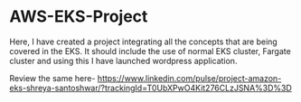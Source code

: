 # AWS-EKS-Project
Here, I have created a project integrating all the concepts that are being covered in the EKS. It should include the use of normal EKS cluster, Fargate cluster and using this I have launched wordpress application.

Review the same here-
https://www.linkedin.com/pulse/project-amazon-eks-shreya-santoshwar/?trackingId=T0UbXPwO4Kit276CLzJSNA%3D%3D 
